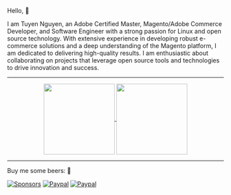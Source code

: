 Hello, :wave:

I am Tuyen Nguyen, an Adobe Certified Master, Magento/Adobe Commerce Developer, and Software Engineer with a strong passion for Linux and open source technology. With extensive experience in developing robust e-commerce solutions and a deep understanding of the Magento platform, I am dedicated to delivering high-quality results. I am enthusiastic about collaborating on projects that leverage open source tools and technologies to drive innovation and success.

--------------------------

<div align="center">
  <a href="https://github.com/tuyennn">
    <img align="center" width="auto" height="165" src="https://github-readme-stats.vercel.app/api?username=tuyennn&show_icons=true&theme=gruvbox&include_all_commits=true)](https://github.com/tuyennn" />
  </a>
  <a href="https://github.com/tuyennn">
    <img align="center" width="auto" height="165" src="https://github-readme-stats.vercel.app/api/top-langs/?username=tuyennn&langs_count=8&theme=gruvbox&layout=compact" />
  </a>
</div>

--------------------------
Buy me some beers: :beers:

[![Sponsors](https://img.shields.io/github/sponsors/tuyennn?label=Sponsor&logo=GitHub)](https://github.com/sponsors/tuyennn)
[![Paypal](https://img.shields.io/badge/Donate-PayPal-green.svg)](https://www.paypal.me/thinghost)
[![Paypal](https://img.shields.io/badge/Ko--fi-thinghost-00B9FE?logo=kofi)](https://ko-fi.com/thinghost76)
